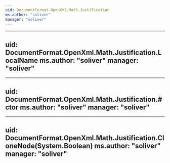 ```yaml
---
uid: DocumentFormat.OpenXml.Math.Justification
ms.author: "soliver"
manager: "soliver"
---
```


---
uid: DocumentFormat.OpenXml.Math.Justification.LocalName
ms.author: "soliver"
manager: "soliver"
---

---
uid: DocumentFormat.OpenXml.Math.Justification.#ctor
ms.author: "soliver"
manager: "soliver"
---

---
uid: DocumentFormat.OpenXml.Math.Justification.CloneNode(System.Boolean)
ms.author: "soliver"
manager: "soliver"
---
